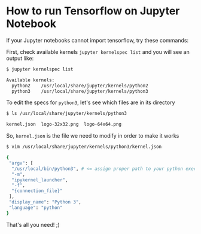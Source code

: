 # How to run Tensorflow on Jupyter Notebook

If your Jupyter notebooks cannot import tensorflow, try these commands:

First, check available kernels `jupyter kernelspec list` and you will see an output like:

```sh
$ jupyter kernelspec list

Available kernels:
  python2    /usr/local/share/jupyter/kernels/python2
  python3    /usr/local/share/jupyter/kernels/python3
```

To edit the specs for `python3`, let's see which files are in its directory

```sh
$ ls /usr/local/share/jupyter/kernels/python3

kernel.json  logo-32x32.png  logo-64x64.png
```

So, `kernel.json` is the file we need to modify in order to make it works

```sh
$ vim /usr/local/share/jupyter/kernels/python3/kernel.json

{
 "argv": [
  "/usr/local/bin/python3", # <= assign proper path to your python executable
  "-m",
  "ipykernel_launcher",
  "-f",
  "{connection_file}"
 ],
 "display_name": "Python 3",
 "language": "python"
}

```

That's all you need! ;)
